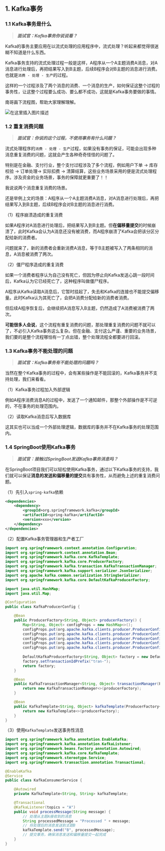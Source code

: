 ## 1. Kafka事务

### 1.1 Kafka事务是什么

> ***面试官：Kafka事务你说说看？***

Kafka的事务主要应用在以流式处理的应用程序中，流式处理？听起来都觉得很迷糊不知道是什么东西。

Kafka事务支持的流式处理过程一般是这样，A程序从一个A主题消费A消息，对A消息进行处理后，再把结果写入到B主题，后续B程序会对B主题的消息进行消费。也就是`消费 - 处理 - 生产`的过程。

这样的一个过程涉及了两个消息的消费、一个消息的生产，如何保证这整个过程的事务性，让这整个过程要么成功、要么都不成功，这就是Kafka事务要做的事情。

南哥画下流程图，帮助大家理解理解。

![在这里插入图片描述](https://i-blog.csdnimg.cn/direct/fc55151379244961a3af129d5ea03574.png#pic_center)

### 1.2 重复消费问题

> ***面试官：你说的这个过程，不使用事务有什么问题？***

流式处理程序的`消费 - 处理 - 生产`过程，如果没有事务的保证，可能会出现多种消息重复消费的问题，这就会产生各种奇奇怪怪的问题了。

特别是在金融、支付行业，整个支付过程涉及了多个流程，例如用户下单 -> 库存校验 -> 订单处理-> 实际扣费 -> 清算结算，这些业务场景采用的便是流式处理程序。涉及资金的业务场景，事务的保障就更重要了！！

我说说两个消息重复消费的场景。

还是举例上文的场景：A程序从一个A主题消费A消息，对A消息进行处理后，再把结果写入到B主题，后续B程序会对B主题的消息进行消费。

（1）程序崩溃造成的重复消费

如果A程序对A消息进行处理后，把结果写入到B主题。但**在偏移量提交**的时候崩溃了，此时Kafka会认为A消息还没有被消费，而A程序崩溃了Kafka会把该分区分配给新的消费者。

问题就来了，新的消费者会重新消费A消息，等于B主题被写入了两条相同的消息，A消息被消费了两次。

（2）僵尸程序造成的重复消费

如果一个消费者程序认为自己没有死亡，但因为停止向Kafka发送心跳一段时间后，Kafka认为它已经死亡了，这种程序叫做僵尸程序。

A程序从Kafka读取A消息后，它暂时挂起了，失去和Kafka的连接也不能提交偏移量。此时Kafka认为其死亡了，会把A消费分配给新的消费者消费。

但后续A程序恢复后，会继续把A消息写入B主题，仍然造成了A消费被消费了两次。

**可能很多人会说**，这个流程有重复消费的问题，那处理重复消费的问题不就可以了，不必引入Kafka事务这么复杂。但在金融、支付这么严谨、重要的业务场景，我们要的是整个流程哪怕有一丁点出错，整个处理流程全都要进行回滚。

### 1.3 Kafka事务不能处理的问题

> ***面试官：Kafka事务有不能处理的问题吗？***

当然在整个Kafka事务的过程中，会有某些操作是不能回滚的，Kafka事务并不支持处理，我们来看看。

（1）Kafka事务过程加入外部逻辑

例如A程序消费消息A的过程中，发送了一个通知邮件，那整个外部操作是不可逆的，不在事务的处理范围内。

（2）读取Kafka消息后写入数据库

这其实也可以当成一个外部处理逻辑，数据库的事务并不在Kafka事务的处理范围内。

### 1.4 SpringBoot使用Kafka事务

> ***面试官：接触过SpringBoot发送Kafka事务消息吗？***

在SpringBoot项目我们可以轻松使用Kafka事务，通过以下Kafka事务的支持，我们就可以保证**消息的发送和偏移量的提交**具有事务性，从而避免上述的重复消费问题。

（1）先引入`spring-kafka`依赖

```xml
<dependencies>
    <dependency>
        <groupId>org.springframework.kafka</groupId>
        <artifactId>spring-kafka</artifactId>
        <version>xxx</version>
    </dependency>
</dependencies>
```

（2）配置Kafka事务管理器和生产者工厂

```java
import org.springframework.context.annotation.Configuration;
import org.springframework.context.annotation.Bean;
import org.springframework.kafka.core.KafkaTemplate;
import org.springframework.kafka.core.ProducerFactory;
import org.springframework.kafka.transaction.KafkaTransactionManager;
import org.springframework.kafka.support.serializer.JsonSerializer;
import org.apache.kafka.common.serialization.StringSerializer;
import org.springframework.kafka.core.DefaultKafkaProducerFactory;

import java.util.HashMap;
import java.util.Map;

@Configuration
public class KafkaProducerConfig {

    @Bean
    public ProducerFactory<String, Object> producerFactory() {
        Map<String, Object> configProps = new HashMap<>();
        configProps.put(org.apache.kafka.clients.producer.ProducerConfig.BOOTSTRAP_SERVERS_CONFIG, "localhost:9092");
        configProps.put(org.apache.kafka.clients.producer.ProducerConfig.KEY_SERIALIZER_CLASS_CONFIG, StringSerializer.class);
        configProps.put(org.apache.kafka.clients.producer.ProducerConfig.VALUE_SERIALIZER_CLASS_CONFIG, JsonSerializer.class);
        configProps.put(org.apache.kafka.clients.producer.ProducerConfig.ENABLE_IDEMPOTENCE_CONFIG, true);
        configProps.put(org.apache.kafka.clients.producer.ProducerConfig.TRANSACTIONAL_ID_CONFIG, "tx-");
        
        DefaultKafkaProducerFactory<String, Object> factory = new DefaultKafkaProducerFactory<>(configProps);
        factory.setTransactionIdPrefix("tran-");
        return factory;
    }

    @Bean
    public KafkaTransactionManager<String, Object> transactionManager(ProducerFactory<String, Object> producerFactory) {
        return new KafkaTransactionManager<>(producerFactory);
    }

    @Bean
    public KafkaTemplate<String, Object> kafkaTemplate(ProducerFactory<String, Object> producerFactory) {
        return new KafkaTemplate<>(producerFactory);
    }
}
```

（3）使用`KafkaTemplate`发送事务性消息

```java
import org.springframework.kafka.annotation.EnableKafka;
import org.springframework.kafka.annotation.KafkaListener;
import org.springframework.beans.factory.annotation.Autowired;
import org.springframework.kafka.core.KafkaTemplate;
import org.springframework.stereotype.Service;
import org.springframework.transaction.annotation.Transactional;

@EnableKafka
@Service
public class KafkaConsumerService {

    @Autowired
    private KafkaTemplate<String, String> kafkaTemplate;

    @Transactional
    @KafkaListener(topics = "A")
    public void processMessage(String message) {
        // 处理从主题A接收到的消息
        String processedMessage = "Processed " + message;
        // 将处理后的消息发送到主题B
        kafkaTemplate.send("B", processedMessage);
        // 提交事务，确保消息发送和偏移量提交一起完成
    }
}
```